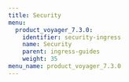 ```yaml
---
title: Security
menu:
  product_voyager_7.3.0:
    identifier: security-ingress
    name: Security
    parent: ingress-guides
    weight: 35
menu_name: product_voyager_7.3.0
---
```

